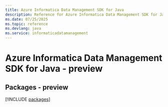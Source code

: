 ```yaml
---
title: Azure Informatica Data Management SDK for Java
description: Reference for Azure Informatica Data Management SDK for Java
ms.date: 07/25/2025
ms.topic: reference
ms.devlang: java
ms.service: informaticadatamanagement
---
```

# Azure Informatica Data Management SDK for Java - preview
## Packages - preview
[!INCLUDE [packages](informatica-data-management-index.md)]